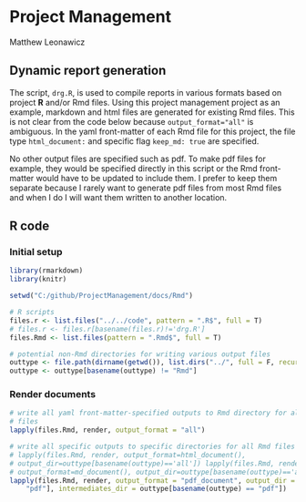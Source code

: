 # Project Management
Matthew Leonawicz  



## Dynamic report generation
The script, `drg.R`, is used to compile reports in various formats based on project **R** and/or Rmd files.
Using this project management project as an example, markdown and html files are generated for existing Rmd files.
This is not clear from the code below because `output_format="all"` is ambiguous.
In the yaml front-matter of each Rmd file for this project, the file type `html_document:` and specific flag `keep_md: true` are specified.

No other output files are specified such as pdf.
To make pdf files for example, they would be specified directly in this script or the Rmd front-matter would have to be updated to include them.
I prefer to keep them separate because I rarely want to generate pdf files from most Rmd files and when I do I will want them written to another location.

## R code

### Initial setup


```r
library(rmarkdown)
library(knitr)

setwd("C:/github/ProjectManagement/docs/Rmd")

# R scripts
files.r <- list.files("../../code", pattern = ".R$", full = T)
# files.r <- files.r[basename(files.r)!='drg.R']
files.Rmd <- list.files(pattern = ".Rmd$", full = T)

# potential non-Rmd directories for writing various output files
outtype <- file.path(dirname(getwd()), list.dirs("../", full = F, recursive = F))
outtype <- outtype[basename(outtype) != "Rmd"]
```

### Render documents


```r
# write all yaml front-matter-specified outputs to Rmd directory for all Rmd
# files
lapply(files.Rmd, render, output_format = "all")

# write all specific outputs to specific directories for all Rmd files
# lapply(files.Rmd, render, output_format=html_document(),
# output_dir=outtype[basename(outtype)=='all']) lapply(files.Rmd, render,
# output_format=md_document(), output_dir=outtype[basename(outtype)=='all'])
lapply(files.Rmd, render, output_format = "pdf_document", output_dir = outtype[basename(outtype) == 
    "pdf"], intermediates_dir = outtype[basename(outtype) == "pdf"])
```
